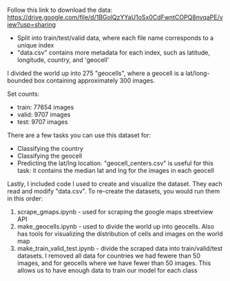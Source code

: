 Follow this link to download the data: https://drive.google.com/file/d/1BGolQzYYaU1oSx0CdFwntCOPQ8nyqaPE/view?usp=sharing
- Split into train/test/valid data, where each file name corresponds to a unique index
- "data.csv" contains more metadata for each index, such as latitude, longitude, country, and 'geocell'

I divided the world up into 275 "geocells", where a geocell is a lat/long-bounded box containing approximately 300 images.

Set counts:
- train: 77654 images
- valid: 9707 images
- test: 9707 images

There are a few tasks you can use this dataset for:
- Classifying the country
- Classifying the geocell
- Predicting the lat/lng location. "geocell_centers.csv" is useful for this task: it contains the median lat and lng for the images in each geocell
    
Lastly, I included code I used to create and visualize the dataset. They each read and modify "data.csv". To re-create the datasets, you would run them in this order:
1. scrape_gmaps.ipynb - used for scraping the google maps streetview API
2. make_geocells.ipynb - used to divide the world up into geocells. Also has tools for visualizing the distribution of cells and images on the world map
3. make_train_valid_test.ipynb - divide the scraped data into train/valid/test datasets. I removed all data for countries we had fewere than 50 images, and for geocells where we have fewer than 50 images. This allows us to have enough data to train our model for each class
